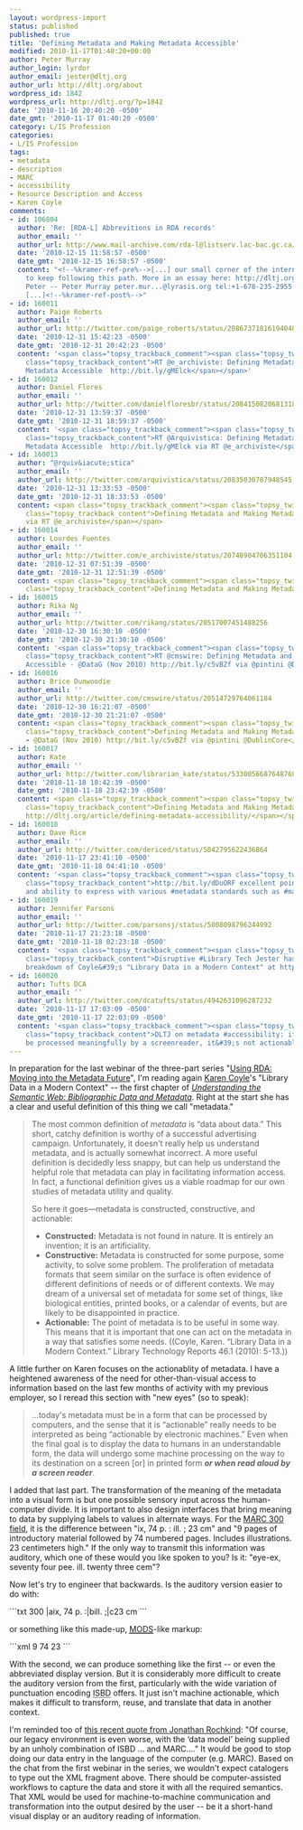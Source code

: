 ```yaml
---
layout: wordpress-import
status: published
published: true
title: 'Defining Metadata and Making Metadata Accessible'
modified: 2010-11-17T01:40:20+00:00
author: Peter Murray
author_login: lyrdor
author_email: jester@dltj.org
author_url: http://dltj.org/about
wordpress_id: 1842
wordpress_url: http://dltj.org/?p=1842
date: '2010-11-16 20:40:20 -0500'
date_gmt: '2010-11-17 01:40:20 -0500'
category: L/IS Profession
categories:
- L/IS Profession
tags:
- metadata
- description
- MARC
- accessibility
- Resource Description and Access
- Karen Coyle
comments:
- id: 106804
  author: 'Re: [RDA-L] Abbrevitions in RDA records'
  author_email: ''
  author_url: http://www.mail-archive.com/rda-l@listserv.lac-bac.gc.ca/msg04272.html
  date: '2010-12-15 11:58:57 -0500'
  date_gmt: '2010-12-15 16:58:57 -0500'
  content: "<!--%kramer-ref-pre%-->[...] our small corner of the internet, we need
    to keep following this path. More in an essay here: http://dltj.org/article/defining-metadata-accessibility/
    Peter -- Peter Murray peter.mur...@lyrasis.org tel:+1-678-235-2955 Assistant Director
    [...]<!--%kramer-ref-post%-->"
- id: 160011
  author: Paige Roberts
  author_email: ''
  author_url: http://twitter.com/paige_roberts/status/20867371816194048
  date: '2010-12-31 15:42:23 -0500'
  date_gmt: '2010-12-31 20:42:23 -0500'
  content: '<span class="topsy_trackback_comment"><span class="topsy_twitter_username"><span
    class="topsy_trackback_content">RT @e_archiviste: Defining Metadata and Making
    Metadata Accessible  http://bit.ly/gMElck</span></span>'
- id: 160012
  author: Daniel Flores
  author_email: ''
  author_url: http://twitter.com/danielfloresbr/status/20841508206813185
  date: '2010-12-31 13:59:37 -0500'
  date_gmt: '2010-12-31 18:59:37 -0500'
  content: '<span class="topsy_trackback_comment"><span class="topsy_twitter_username"><span
    class="topsy_trackback_content">RT @Arquivistica: Defining Metadata and Making
    Metadata Accessible  http://bit.ly/gMElck via RT @e_archiviste</span></span>'
- id: 160013
  author: "@rquiv&iacute;stica"
  author_email: ''
  author_url: http://twitter.com/arquivistica/status/20835030787948545
  date: '2010-12-31 13:33:53 -0500'
  date_gmt: '2010-12-31 18:33:53 -0500'
  content: <span class="topsy_trackback_comment"><span class="topsy_twitter_username"><span
    class="topsy_trackback_content">Defining Metadata and Making Metadata Accessible  http://bit.ly/gMElck
    via RT @e_archiviste</span></span>
- id: 160014
  author: Lourdes Fuentes
  author_email: ''
  author_url: http://twitter.com/e_archiviste/status/20748904706351104
  date: '2010-12-31 07:51:39 -0500'
  date_gmt: '2010-12-31 12:51:39 -0500'
  content: <span class="topsy_trackback_comment"><span class="topsy_twitter_username"><span
    class="topsy_trackback_content">Defining Metadata and Making Metadata Accessible  http://bit.ly/gMElck</span></span>
- id: 160015
  author: Rika Ng
  author_email: ''
  author_url: http://twitter.com/rikang/status/20517007451488256
  date: '2010-12-30 16:30:10 -0500'
  date_gmt: '2010-12-30 21:30:10 -0500'
  content: '<span class="topsy_trackback_comment"><span class="topsy_twitter_username"><span
    class="topsy_trackback_content">RT @cmswire: Defining Metadata and Making Metadata
    Accessible - @DataG (Nov 2010) http://bit.ly/c5vBZf via @pintini @DublinCore</span></span>'
- id: 160016
  author: Brice Dunwoodie
  author_email: ''
  author_url: http://twitter.com/cmswire/status/20514729764061184
  date: '2010-12-30 16:21:07 -0500'
  date_gmt: '2010-12-30 21:21:07 -0500'
  content: <span class="topsy_trackback_comment"><span class="topsy_twitter_username"><span
    class="topsy_trackback_content">Defining Metadata and Making Metadata Accessible
    - @DataG (Nov 2010) http://bit.ly/c5vBZf via @pintini @DublinCore</span></span>
- id: 160017
  author: Kate
  author_email: ''
  author_url: http://twitter.com/librarian_kate/status/5330056687648768
  date: '2010-11-18 18:42:39 -0500'
  date_gmt: '2010-11-18 23:42:39 -0500'
  content: <span class="topsy_trackback_comment"><span class="topsy_twitter_username"><span
    class="topsy_trackback_content">Defining Metadata and Making Metadata Accessible
    http://dltj.org/article/defining-metadata-accessibility/</span></span>
- id: 160018
  author: Dave Rice
  author_email: ''
  author_url: http://twitter.com/dericed/status/5042795622436864
  date: '2010-11-17 23:41:10 -0500'
  date_gmt: '2010-11-18 04:41:10 -0500'
  content: '<span class="topsy_trackback_comment"><span class="topsy_twitter_username"><span
    class="topsy_trackback_content">http://bit.ly/dDuORF excellent points on the utility
    and ability to express with various #metadata standards such as #marc vs #mods</span></span>'
- id: 160019
  author: Jennifer Parsons
  author_email: ''
  author_url: http://twitter.com/parsonsj/status/5008098796244992
  date: '2010-11-17 21:23:18 -0500'
  date_gmt: '2010-11-18 02:23:18 -0500'
  content: '<span class="topsy_trackback_comment"><span class="topsy_twitter_username"><span
    class="topsy_trackback_content">Disruptive #Library Tech Jester has a v. good
    breakdown of Coyle&#39;s "Library Data in a Modern Context" at http://bit.ly/dDuORF</span></span>'
- id: 160020
  author: Tufts DCA
  author_email: ''
  author_url: http://twitter.com/dcatufts/status/4942631096287232
  date: '2010-11-17 17:03:09 -0500'
  date_gmt: '2010-11-17 22:03:09 -0500'
  content: '<span class="topsy_trackback_comment"><span class="topsy_twitter_username"><span
    class="topsy_trackback_content">DLTJ on metadata #accessibility: if it can&#39;t
    be processed meaningfully by a screenreader, it&#39;s not actionable. YES. http://bit.ly/9uJGdR</span></span>'
---
```

<p>In preparation for the last webinar of the three-part series "<a href="http://www.alastore.ala.org/detail.aspx?ID=3125" title="Using RDA: Moving into the Metadata Future (A Three-part ALA TechSource Workshop) - ALA Store">Using RDA: Moving into the Metadata Future</a>", I'm reading again <a href="http://www.kcoyle.net/" title="Karen Coyle's home page" rel="homepage">Karen Coyle</a>'s "Library Data in a Modern Context" -- the first chapter of <cite><a href="http://alatechsource.metapress.com/content/g212v1783607/" title="Understanding the Semantic Web: Bibliographic Data and Metadata - ALA TechSource">Understanding the Semantic Web: Bibliographic Data and Metadata</a></cite>.  Right at the start she has a clear and useful definition of this thing we call "metadata."<br />
<!--more--></p>
<blockquote><p>The most common definition of <i>metadata</i> is &ldquo;data about data.&rdquo; This short, catchy definition is worthy of a successful advertising campaign. Unfortunately, it doesn't really help us understand metadata, and is actually somewhat incorrect. A more useful definition is decidedly less snappy, but can help us understand the helpful role that metadata can play in facilitating information access. In fact, a functional definition gives us a viable roadmap for our own studies of metadata utility and quality.</p>
<p>So here it goes&mdash;metadata is constructed, constructive, and actionable:</p>
<ul>
<li><b>Constructed:</b> Metadata is not found in nature. It is entirely an invention; it is an artificiality.</li>
<li><b>Constructive:</b> Metadata is constructed for some purpose, some activity, to solve some problem. The proliferation of metadata formats that seem similar on the surface is often evidence of different definitions of needs or of different contexts. We may dream of a universal set of metadata for some set of things, like biological entities, printed books, or a calendar of events, but are likely to be disappointed in practice.</li>
<li><b>Actionable:</b> The point of metadata is to be useful in some way. This means that it is important that one can act on the metadata in a way that satisfies some needs. ((Coyle, Karen. &ldquo;Library Data in a Modern Context.&rdquo; Library Technology Reports 46.1 (2010): 5-13.))</li>
</ul>
</blockquote>
<p>A little further on Karen focuses on the actionablity of metadata.  I have a heightened awareness of the need for other-than-visual access to information based on the last few months of activity with my previous employer, so I reread this section with "new eyes" (so to speak):<br />
<blockquote>...today's metadata must be in a form that can be processed by computers, and the sense that it is &ldquo;actionable&rdquo; really needs to be interpreted as being &ldquo;actionable by electronic machines.&rdquo; Even when the final goal is to display the data to humans in an understandable form, the data will undergo some machine processing on the way to its destination on a screen [or] in printed form <strong style="font-style:italic">or when read aloud by a screen reader</strong>.</p></blockquote>
<p>I added that last part.  The transformation of the meaning of the metadata into a visual form is but one possible sensory input across the human-computer divide.  It is important to also design interfaces that bring meaning to data by supplying labels to values in alternate ways.  For the <a href="http://www.loc.gov/marc/bibliographic/bd300.html" title="MARC 21 Format for Bibliographic Data: 300: Physical Description">MARC 300 field</a>, it is the difference between "ix, 74 p. : ill. ; 23 cm" and "9 pages of introductory material followed by 74 numbered pages. Includes illustrations. 23 centimeters high."  If the only way to transmit this information was auditory, which one of these would you like spoken to you?  Is it: "eye-ex, seventy four pee. ill. twenty three cem"?  </p>
<p>Now let's try to engineer that backwards.  Is the auditory version easier to do with:</p>
```txt
300    |aix, 74 p. :|bill. ;|c23 cm
```
<p>or something like this made-up, <a href="http://www.loc.gov/standards/mods/" title="Metadata Object Description Schema: MODS (Library of Congress)"><acronym title="Metadata Object Description Schema">MODS</acronym></a>-like markup:</p>
```xml
<physicaldescription>
  <extent>
    <pagination>
       <pages type="introductory">9</pages>
       <pages type="numbered">74</pages>
    </pagination>
    <illustration />
    <height unit="cm">23</height>
  </extent>
</physicaldescription>
```
<p>With the second, we can produce something like the first -- or even the abbreviated display version.  But it is considerably more difficult to create the auditory version from the first, particularly with the wide variation of punctuation encoding <acronym title="International Standard Bibliographic Description">ISBD</acronym> offers.  It just isn't machine actionable, which makes it difficult to transform, reuse, and translate that data in another context.</p>
<p>I'm reminded too of <a href="http://bibwild.wordpress.com/2010/11/03/alcts-rda-presentation/" title="ALCTS RDA presentation &laquo; Bibliographic Wilderness">this recent quote from Jonathan Rochkind</a>:  "Of course, our legacy environment is even worse, with the &lsquo;data model&rsquo; being supplied by an unholy combination of ISBD ... and MARC...."  It would be good to stop doing our data entry in the language of the computer (e.g. MARC).  Based on the chat from the first webinar in the series, we wouldn't expect catalogers to type out the XML fragment above.  There should be computer-assisted workflows to capture the data and store it with all the required semantics.  That XML would be used for machine-to-machine communication and transformation into the output desired by the user -- be it a short-hand visual display or an auditory reading of information.</p>
